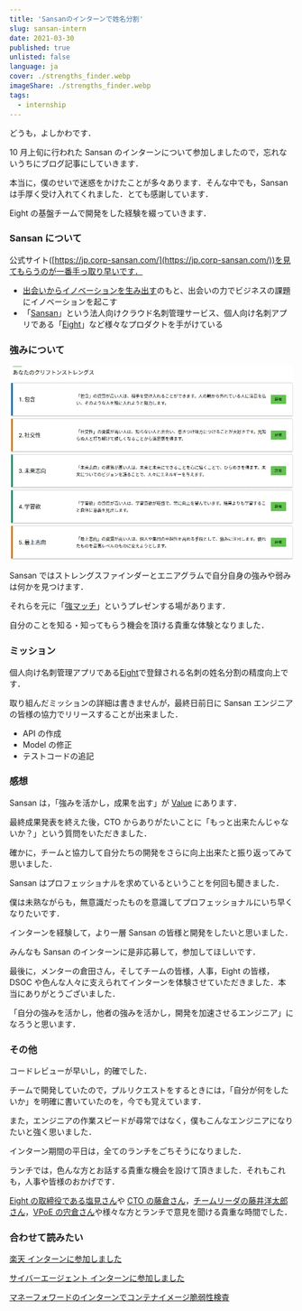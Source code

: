 ```yaml
---
title: 'Sansanのインターンで姓名分割'
slug: sansan-intern
date: 2021-03-30
published: true
unlisted: false
language: ja
cover: ./strengths_finder.webp
imageShare: ./strengths_finder.webp
tags:
  - internship
---
```


どうも，よしかわです．

10 月上旬に行われた Sansan のインターンについて参加しましたので，忘れないうちにブログ記事にしていきます．

本当に，僕のせいで迷惑をかけたことが多々あります．そんな中でも，Sansan は手厚く受け入れてくれました．とても感謝しています．

Eight の基盤チームで開発をした経験を綴っていきます．

### Sansan について

公式サイト([https://jp.corp-sansan.com/](https://jp.corp-sansan.com/))を見てもらうのが一番手っ取り早いです．

- [出会いからイノベーションを生み出す](https://jp.corp-sansan.com/company/principles/)のもと、出会いの力でビジネスの課題にイノベーションを起こす
- 「[Sansan](https://jp.sansan.com/)」という法人向けクラウド名刺管理サービス、個人向け名刺アプリである「[Eight](https://8card.net/)」など様々なプロダクトを手がけている

### 強みについて

![Strengths Finder](./strengths_finder.webp)

Sansan ではストレングスファインダーとエニアグラムで自分自身の強みや弱みは何かを見つけます．

それらを元に「[強マッチ](https://jp.corp-sansan.com/mimi/2019/12/tsuyo-match.html)」というプレゼンする場があります．

自分のことを知る・知ってもらう機会を頂ける貴重な体験となりました．

### ミッション

個人向け名刺管理アプリである[Eight](https://8card.net/)で登録される名刺の姓名分割の精度向上です．

取り組んだミッションの詳細は書きませんが，最終日前日に Sansan エンジニアの皆様の協力でリリースすることが出来ました．

- API の作成
- Model の修正
- テストコードの追記

### 感想

Sansan は，「強みを活かし，成果を出す」が [Value](https://jp.corp-sansan.com/company/principles) にあります．

最終成果発表を終えた後，CTO からありがたいことに「もっと出来たんじゃないか？」という質問をいただきました．

確かに，チームと協力して自分たちの開発をさらに向上出来たと振り返ってみて思いました．

Sansan はプロフェッショナルを求めているということを何回も聞きました．

僕は未熟ながらも，無意識だったものを意識してプロフェッショナルにいち早くなりたいです．

インターンを経験して，より一層 Sansan の皆様と開発をしたいと思いました．

みんなも Sansan のインターンに是非応募して，参加してほしいです．

最後に，メンターの倉田さん，そしてチームの皆様，人事，Eight の皆様，DSOC や色んな人々に支えられてインターンを体験させていただきました．本当にありがとうございました．

「自分の強みを活かし，他者の強みを活かし，開発を加速させるエンジニア」になろうと思います．

### その他

コードレビューが早いし，的確でした．

チームで開発していたので，プルリクエストをするときには，「自分が何をしたいか」を明確に書いていたのを，今でも覚えています．

また，エンジニアの作業スピードが尋常ではなく，僕もこんなエンジニアになりたいと強く思いました．

インターン期間の平日は，全てのランチをごちそうになりました．

ランチでは，色んな方とお話する貴重な機会を設けて頂きました．それもこれも，人事や皆様のおかげです．

[Eight の取締役である塩見さん](https://bnl.media/2020/08/eight-shiomi.html)や [CTO の藤倉さん](https://type.jp/et/feature/11422/)，[チームリーダの藤井洋太郎さん](https://jp.corp-sansan.com/mimi/2020/09/interview-26.html)，[VPoE の宍倉さん](https://buildersbox.corp-sansan.com/entry/2019/06/19/110000)や様々な方とランチで意見を聞ける貴重な時間でした．

### 合わせて読みたい

[楽天 インターンに参加しました](https://yoshikawa.dev/rakuten-intern)

[サイバーエージェント インターンに参加しました](https://yoshikawa.dev/cyberagent-intern)

[マネーフォワードのインターンでコンテナイメージ脆弱性検査](https://yoshikawa.dev/moneyforward-intern)
